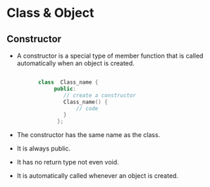 # Class & Object

## Constructor

- A constructor is a special type of member function that is called automatically when an object is created.

```cpp

          class  Class_name {
               public:
                  // create a constructor
                  Class_name() {
                      // code
                  }
                };

```

- The constructor has the same name as the class.

- It is always public.

- It has no return type not even void.

- It is automatically called whenever an object is created.
